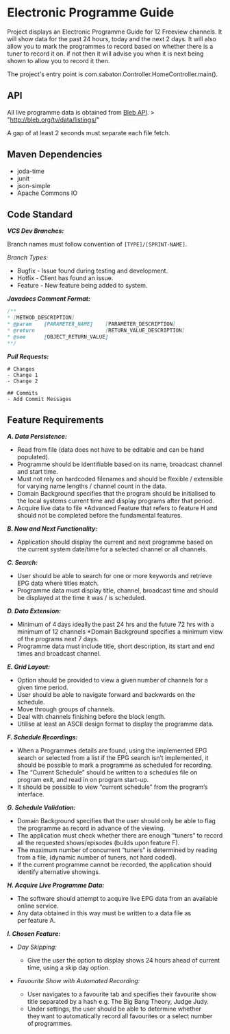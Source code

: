 # Electronic Programme Guide
Project displays an Electronic Programme Guide for 12 Freeview channels. It will show data for the past 24 hours, today and the next 2 days.
It will also allow you to mark the programmes to record based on whether there is a tuner to record it on. if not then it will advise you when it is next being shown to allow you to record it then.

The project's entry point is com.sabaton.Controller.HomeController.main().



## API

All live programme data is obtained from [Bleb API]("http://bleb.org/tv/data/listings/"). > "http://bleb.org/tv/data/listings/"

A gap of at least 2 seconds must separate each file fetch.
 


## Maven Dependencies

- joda-time
- junit
- json-simple
- Apache Commons IO



## Code Standard

***VCS Dev Branches:***

Branch names must follow convention of `[TYPE]/[SPRINT-NAME]`.

*Branch Types:*

- Bugfix - Issue found during testing and development.
- Hotfix - Client has found an issue.
- Feature - New feature being added to system.

***Javadocs Comment Format:***

```java
/**
* [METHOD_DESCRIPTION]
* @param    [PARAMETER_NAME]    [PARAMETER_DESCRIPTION]
* @return                       [RETURN_VALUE_DESCRIPTION]
* @see      [OBJECT_RETURN_VALUE]
**/
```

***Pull Requests:***

```
# Changes
- Change 1
- Change 2

## Commits
- Add Commit Messages
```



## Feature Requirements

***A. Data Persistence:***
- Read from file (data does not have to be editable and can be hand populated).
- Programme should be identifiable based on its name, broadcast channel and start time.
- Must not rely on hardcoded filenames and should be flexible / extensible for varying name lengths / channel count in the data.
- Domain Background specifies that the program should be initialised to the local systems current time and display programs after that period.
- Acquire live data to file *Advanced Feature that refers to feature H and should not be completed before the fundamental features. 

***B. Now and Next Functionality:***
- Application should display the current and next programme based on the current system date/time for a selected channel or all channels. 

***C. Search:***
- User should be able to search for one or more keywords and retrieve EPG data where titles match.
- Programme data must display title, channel, broadcast time and should be displayed at the time it was / is scheduled.

***D. Data Extension:***
- Minimum of 4 days ideally the past 24 hrs and the future 72 hrs with a minimum of 12 channels *Domain Background specifies a minimum view of the programs next 7 days.
- Programme data must include title, short description, its start and end times and broadcast channel.

***E. Grid Layout:***
- Option should be provided to view a given number of channels for a given time period.
- User should be able to navigate forward and backwards on the schedule.
- Move through groups of channels.
- Deal with channels finishing before the block length.
- Utilise at least an ASCII design format to display the programme data.

***F. Schedule Recordings:***
- When a Programmes details are found, using the implemented EPG search or selected from a list if the EPG search isn’t implemented, it should be possible to mark a programme as scheduled for recording.
- The “Current Schedule” should be written to a schedules file on program exit, and read in on program start-up.
- It should be possible to view “current schedule” from the program’s interface.

***G. Schedule Validation:***
- Domain Background specifies that the user should only be able to flag the programme as record in advance of the viewing.
- The application must check whether there are enough “tuners” to record all the requested shows/episodes (builds upon feature F).
- The maximum number of concurrent “tuners” is determined by reading from a file, (dynamic number of tuners, not hard coded).
- If the current programme cannot be recorded, the application should identify alternative showings.

***H. Acquire Live Programme Data:***
- The software should attempt to acquire live EPG data from an available online service.
- Any data obtained in this way must be written to a data file as per feature A.

***I. Chosen Feature:***

- *Day Skipping:*
    - Give the user the option to display shows 24 hours ahead of current time, using a skip day option.

- *Favourite Show with Automated Recording:*
    - User navigates to a favourite tab and specifies their favourite show title separated by a hash e.g. The Big Bang Theory, Judge Judy.
    - Under settings, the user should be able to determine whether they want to automatically record all favourites or a select number of programmes.
